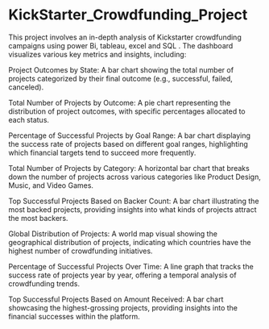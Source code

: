 # KickStarter_Crowdfunding_Project
This project involves an in-depth analysis of Kickstarter crowdfunding campaigns using power Bi, tableau, excel and SQL   . The dashboard visualizes various key metrics and insights, including:

Project Outcomes by State: A bar chart showing the total number of projects categorized by their final outcome (e.g., successful, failed, canceled).

Total Number of Projects by Outcome: A pie chart representing the distribution of project outcomes, with specific percentages allocated to each status.

Percentage of Successful Projects by Goal Range: A bar chart displaying the success rate of projects based on different goal ranges, highlighting which financial targets tend to succeed more frequently.

Total Number of Projects by Category: A horizontal bar chart that breaks down the number of projects across various categories like Product Design, Music, and Video Games.

Top Successful Projects Based on Backer Count: A bar chart illustrating the most backed projects, providing insights into what kinds of projects attract the most backers.

Global Distribution of Projects: A world map visual showing the geographical distribution of projects, indicating which countries have the highest number of crowdfunding initiatives.

Percentage of Successful Projects Over Time: A line graph that tracks the success rate of projects year by year, offering a temporal analysis of crowdfunding trends.

Top Successful Projects Based on Amount Received: A bar chart showcasing the highest-grossing projects, providing insights into the financial successes within the platform.
